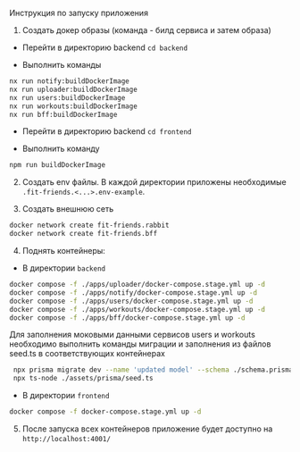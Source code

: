 Инструкция по запуску приложения

1. Создать докер образы (команда - билд сервиса и затем образа)

- Перейти в директорию backend `cd backend`

- Выполнить команды

```bash
nx run notify:buildDockerImage
nx run uploader:buildDockerImage
nx run users:buildDockerImage
nx run workouts:buildDockerImage
nx run bff:buildDockerImage
```

- Перейти в директорию backend `cd frontend`

- Выполнить команду

```bash
npm run buildDockerImage
```

2. Создать env файлы. В каждой директории приложены необходимые `.fit-friends.<...>.env-example`.

3. Создать внешнюю сеть

```bash
docker network create fit-friends.rabbit
docker network create fit-friends.bff
```

4. Поднять контейнеры:

- В директории `backend`

```bash
docker compose -f ./apps/uploader/docker-compose.stage.yml up -d
docker compose -f ./apps/notify/docker-compose.stage.yml up -d
docker compose -f ./apps/users/docker-compose.stage.yml up -d
docker compose -f ./apps/workouts/docker-compose.stage.yml up -d
docker compose -f ./apps/bff/docker-compose.stage.yml up -d

```

Для заполнения моковыми данными сервисов users и workouts необходимо выполнить команды миграции и заполнения из файлов seed.ts в соответствующих контейнерах

```bash
 npx prisma migrate dev --name 'updated model' --schema ./schema.prisma --skip-generate --skip-seed
 npx ts-node ./assets/prisma/seed.ts
```

- В директории `frontend`

```bash
docker compose -f docker-compose.stage.yml up -d
```

5. После запуска всех контейнеров приложение будет доступно на `http://localhost:4001/`
